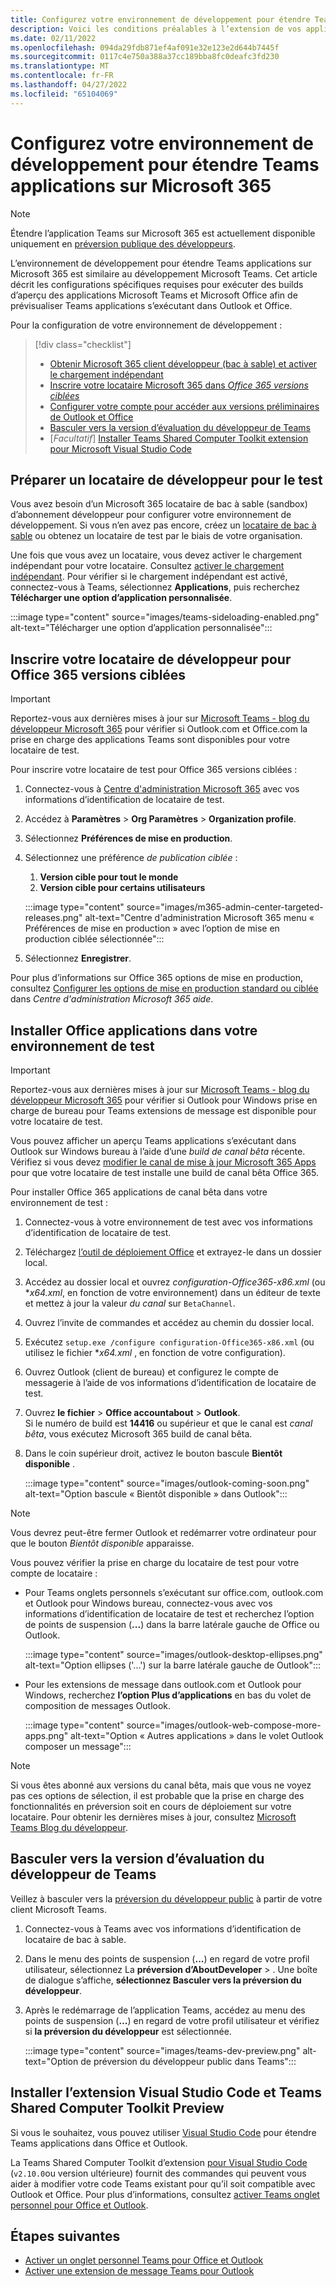 ```yaml
---
title: Configurez votre environnement de développement pour étendre Teams applications sur Microsoft 365
description: Voici les conditions préalables à l’extension de vos applications Teams sur Microsoft 365
ms.date: 02/11/2022
ms.openlocfilehash: 094da29fdb871ef4af091e32e123e2d644b7445f
ms.sourcegitcommit: 0117c4e750a388a37cc189bba8fc0deafc3fd230
ms.translationtype: MT
ms.contentlocale: fr-FR
ms.lasthandoff: 04/27/2022
ms.locfileid: "65104069"
---
```

# <a name="set-up-your-dev-environment-for-extending-teams-apps-across-microsoft-365"></a>Configurez votre environnement de développement pour étendre Teams applications sur Microsoft 365

> [!NOTE]
> Étendre l’application Teams sur Microsoft 365 est actuellement disponible uniquement en [préversion publique des développeurs](~/resources/dev-preview/developer-preview-intro.md).

L’environnement de développement pour étendre Teams applications sur Microsoft 365 est similaire au développement Microsoft Teams. Cet article décrit les configurations spécifiques requises pour exécuter des builds d’aperçu des applications Microsoft Teams et Microsoft Office afin de prévisualiser Teams applications s’exécutant dans Outlook et Office.

Pour la configuration de votre environnement de développement :

> [!div class="checklist"]
>
> * [Obtenir Microsoft 365 client développeur (bac à sable) et activer le chargement indépendant](#prepare-a-developer-tenant-for-testing)
> * [Inscrire votre locataire Microsoft 365 dans *Office 365 versions ciblées*](#enroll-your-developer-tenant-for-office-365-targeted-releases)
> * [Configurer votre compte pour accéder aux versions préliminaires de Outlook et Office](#install-office-apps-in-your-test-environment)
> * [Basculer vers la version d’évaluation du développeur de Teams](#switch-to-the-developer-preview-version-of-teams)
> * [*Facultatif*] [Installer Teams Shared Computer Toolkit extension pour Microsoft Visual Studio Code](#install-visual-studio-code-and-teams-toolkit-preview-extension)

## <a name="prepare-a-developer-tenant-for-testing"></a>Préparer un locataire de développeur pour le test

Vous avez besoin d’un Microsoft 365 locataire de bac à sable (sandbox) d’abonnement développeur pour configurer votre environnement de développement. Si vous n’en avez pas encore, créez un [locataire de bac à sable](/office/developer-program/microsoft-365-developer-program-get-started) ou obtenez un locataire de test par le biais de votre organisation.

Une fois que vous avez un locataire, vous devez activer le chargement indépendant pour votre locataire. Consultez [activer le chargement indépendant](/microsoftteams/platform/concepts/build-and-test/prepare-your-o365-tenant#enable-custom-teams-apps-and-turn-on-custom-app-uploading). Pour vérifier si le chargement indépendant est activé, connectez-vous à Teams, sélectionnez **Applications**, puis recherchez **Télécharger une option d’application personnalisée**.

:::image type="content" source="images/teams-sideloading-enabled.png" alt-text="Télécharger une option d’application personnalisée":::

## <a name="enroll-your-developer-tenant-for-office-365-targeted-releases"></a>Inscrire votre locataire de développeur pour Office 365 versions ciblées

> [!IMPORTANT]
> Reportez-vous aux dernières mises à jour sur [Microsoft Teams - blog du développeur Microsoft 365](https://devblogs.microsoft.com/microsoft365dev/) pour vérifier si Outlook.com et Office.com la prise en charge des applications Teams sont disponibles pour votre locataire de test.

Pour inscrire votre locataire de test pour Office 365 versions ciblées :

1. Connectez-vous à [Centre d'administration Microsoft 365](https://admin.microsoft.com) avec vos informations d’identification de locataire de test.
1. Accédez à **Paramètres** >  **Org Paramètres** >  **Organization profile**.
1. Sélectionnez **Préférences de mise en production**.
1. Sélectionnez une préférence *de publication ciblée* :
    1. **Version cible pour tout le monde**
    1. **Version cible pour certains utilisateurs**

    :::image type="content" source="images/m365-admin-center-targeted-releases.png" alt-text="Centre d'administration Microsoft 365 menu « Préférences de mise en production » avec l’option de mise en production ciblée sélectionnée":::

1. Sélectionnez **Enregistrer**.

Pour plus d’informations sur Office 365 options de mise en production, consultez [Configurer les options de mise en production standard ou ciblée](/microsoft-365/admin/manage/release-options-in-office-365?view=o365-worldwide&preserve-view=true#targeted-release) dans *Centre d'administration Microsoft 365 aide*.

## <a name="install-office-apps-in-your-test-environment"></a>Installer Office applications dans votre environnement de test

> [!IMPORTANT]
> Reportez-vous aux dernières mises à jour sur [Microsoft Teams - blog du développeur Microsoft 365](https://devblogs.microsoft.com/microsoft365dev/) pour vérifier si Outlook pour Windows prise en charge de bureau pour Teams extensions de message est disponible pour votre locataire de test.

Vous pouvez afficher un aperçu Teams applications s’exécutant dans Outlook sur Windows bureau à l’aide d’une *build de canal bêta* récente. Vérifiez si vous devez [modifier le canal de mise à jour Microsoft 365 Apps](/deployoffice/change-update-channels?WT.mc_id=M365-MVP-5002016) pour que votre locataire de test installe une build de canal bêta Office 365.

Pour installer Office 365 applications de canal bêta dans votre environnement de test :

1. Connectez-vous à votre environnement de test avec vos informations d’identification de locataire de test.
1. Téléchargez [l’outil de déploiement Office](https://www.microsoft.com/download/details.aspx?id=49117) et extrayez-le dans un dossier local.
1. Accédez au dossier local et ouvrez *configuration-Office365-x86.xml* (ou **x64.xml*, en fonction de votre environnement) dans un éditeur de texte et mettez à jour la valeur *du canal* sur `BetaChannel`.
1. Ouvrez l’invite de commandes et accédez au chemin du dossier local.
1. Exécutez `setup.exe /configure configuration-Office365-x86.xml` (ou utilisez le fichier **x64.xml* , en fonction de votre configuration).
1. Ouvrez Outlook (client de bureau) et configurez le compte de messagerie à l’aide de vos informations d’identification de locataire de test.
1. Ouvrez **le fichier** >  **Office accountabout** >  **Outlook**.  
   Si le numéro de build est **14416** ou supérieur et que le canal est *canal bêta*, vous exécutez Microsoft 365 build de canal bêta.
1. Dans le coin supérieur droit, activez le bouton bascule **Bientôt disponible** .

    :::image type="content" source="images/outlook-coming-soon.png" alt-text="Option bascule « Bientôt disponible » dans Outlook":::

> [!NOTE]
> Vous devrez peut-être fermer Outlook et redémarrer votre ordinateur pour que le bouton *Bientôt disponible* apparaisse.

Vous pouvez vérifier la prise en charge du locataire de test pour votre compte de locataire :

* Pour Teams onglets personnels s’exécutant sur office.com, outlook.com et Outlook pour Windows bureau, connectez-vous avec vos informations d’identification de locataire de test et recherchez l’option de points de suspension (**...**) dans la barre latérale gauche de Office ou Outlook.

    :::image type="content" source="images/outlook-desktop-ellipses.png" alt-text="Option ellipses ('...') sur la barre latérale gauche de Outlook":::

* Pour les extensions de message dans outlook.com et Outlook pour Windows, recherchez **l’option Plus d’applications** en bas du volet de composition de messages Outlook.

    :::image type="content" source="images/outlook-web-compose-more-apps.png" alt-text="Option « Autres applications » dans le volet Outlook composer un message":::

> [!NOTE]
> Si vous êtes abonné aux versions du canal bêta, mais que vous ne voyez pas ces options de sélection, il est probable que la prise en charge des fonctionnalités en préversion soit en cours de déploiement sur votre locataire. Pour obtenir les dernières mises à jour, consultez [Microsoft Teams Blog du développeur](https://devblogs.microsoft.com/microsoft365dev/).

## <a name="switch-to-the-developer-preview-version-of-teams"></a>Basculer vers la version d’évaluation du développeur de Teams

Veillez à basculer vers la [préversion du développeur public](../resources/dev-preview/developer-preview-intro.md) à partir de votre client Microsoft Teams.

1. Connectez-vous à Teams avec vos informations d’identification de locataire de bac à sable.
1. Dans le menu des points de suspension (**...**) en regard de votre profil utilisateur, sélectionnez La **préversion d’AboutDeveloper** > . Une boîte de dialogue s’affiche, **sélectionnez Basculer vers la préversion du développeur**.
1. Après le redémarrage de l’application Teams, accédez au menu des points de suspension (**...**) en regard de votre profil utilisateur et vérifiez si **la préversion du développeur** est sélectionnée.

    :::image type="content" source="images/teams-dev-preview.png" alt-text="Option de préversion du développeur public dans Teams":::

## <a name="install-visual-studio-code-and-teams-toolkit-preview-extension"></a>Installer l’extension Visual Studio Code et Teams Shared Computer Toolkit Preview

Si vous le souhaitez, vous pouvez utiliser [Visual Studio Code](https://code.visualstudio.com/) pour étendre Teams applications dans Office et Outlook.

La Teams Shared Computer Toolkit d’extension [pour Visual Studio Code](https://aka.ms/teams-toolkit) (`v2.10.0`ou version ultérieure) fournit des commandes qui peuvent vous aider à modifier votre code Teams existant pour qu’il soit compatible avec Outlook et Office. Pour plus d’informations, consultez [activer Teams onglet personnel pour Office et Outlook](extend-m365-teams-personal-tab.md).

## <a name="next-steps"></a>Étapes suivantes

* [Activer un onglet personnel Teams pour Office et Outlook](extend-m365-teams-personal-tab.md)
* [Activer une extension de message Teams pour Outlook](extend-m365-teams-message-extension.md)
